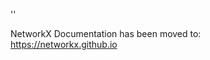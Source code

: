 '<meta http-equiv="refresh" content="0; URL=https://networkx.github.io/documentation/latest/./reference/algorithms/generated/networkx.algorithms.isomorphism.DiGraphMatcher.initialize.html">'

NetworkX Documentation has been moved to:<br><a href="https://networkx.github.io">https://networkx.github.io</a>
